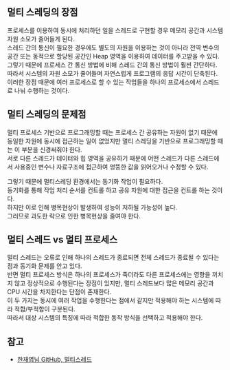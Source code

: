 ## 멀티 스레딩의 장점
프로세스를 이용하여 동시에 처리하던 일을 스레드로 구현할 경우 메모리 공간과 시스템 자원 소모가 줄어들게 된다.   
스레드 간의 통신이 필요한 경우에도 별도의 자원을 이용하는 것이 아니라 전역 변수의 공간 또는 동적으로 할당된 공간인 Heap 영역을 이용하여 데이터를 주고받을 수 있다.   
그렇기 때문에 프로세스 간 통신 방법에 비해 스레드 간의 통신 방법이 훨씬 간단하다.   
따라서 시스템의 자원 소모가 줄어들며 자연스럽게 프로그램의 응답 시간이 단축된다.   
이러한 장점 때문에 여러 프로세스로 할 수 있는 작업들을 하나의 프로세스에서 스레드로 나눠 수행하는 것이다.   

## 멀티 스레딩의 문제점
멀티 프로세스 기반으로 프로그래밍할 때는 프로세스 간 공유하는 자원이 없기 때문에 동일한 자원에 동시에 접근하는 일이 없었지만 멀티 스레딩을 기반으로 프로그래밍할 때는 이 부분을 신경써줘야 한다.   
서로 다른 스레드가 데이터와 힙 영역을 공유하기 때문에 어떤 스레드가 다른 스레드에서 사용중인 변수나 자료구조에 접근하여 엉뚱한 값을 읽어오거나 수정할 수 있다.   

그렇기 때문에 멀티스레딩 환경에서는 동기화 작업이 필요하다.    
동기화를 통해 작업 처리 순서를 컨트롤 하고 공유 자원에 대한 접근을 컨트롤 하는 것이다.   
하지만 이로 인해 병목현상이 발생하여 성능이 저하될 가능성이 높다.   
그러므로 과도한 락으로 인한 병목현상을 줄여야 한다.   

## 멀티 스레드 vs 멀티 프로세스
멀티 스레드는 오류로 인해 하나의 스레드가 종료되면 전체 스레드가 종료될 수 있다는 점과 동기화 문제를 안고 있다.    
반면 멀티 프로세스 방식은 하나의 프로세스가 죽더라도 다른 프로세스에는 영향을 끼치지 않고 정상적으로 수행된다는 장점이 있지만, 멀티 스레드보다 많은 메모리 공간과 CPU 시간을 차지한다는 단점이 존재한다.    
이 두 가지는 동시에 여러 작업을 수행한다는 점에서 같지만 적용해야 하는 시스템에 따라 적합/부적합이 구분된다.   
따라서 대상 시스템의 특징에 따라 적합한 동작 방식을 선택하고 적용해야 한다.   

## 참고
* [한재엽님 GitHub, 멀티스레드](https://github.com/JaeYeopHan/Interview_Question_for_Beginner/tree/master/OS#%EB%A9%80%ED%8B%B0-%EC%8A%A4%EB%A0%88%EB%93%9C)
